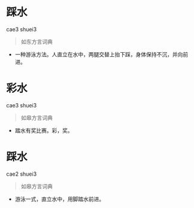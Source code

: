 # 踩水
cae3 shuei3
> 如东方言词典
- 一种游泳方法。人直立在水中，两腿交替上抬下踩，身体保持不沉，并向前进。

# 彩水
cae3 shuei3
> 如皋方言词典
- 踏水有奖比赛。彩，奖。

# 踩水
cae2 shuei3
> 如皋方言词典
- 游泳一式，直立水中，用脚踏水前进。
